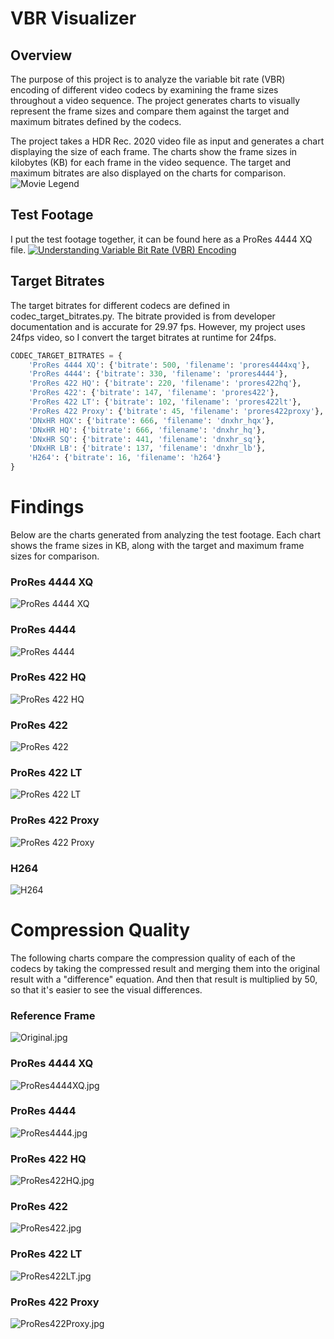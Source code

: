 # VBR Visualizer
## Overview
The purpose of this project is to analyze the variable bit rate (VBR) encoding of different video codecs by examining the frame sizes throughout a video sequence. The project generates charts to visually represent the frame sizes and compare them against the target and maximum bitrates defined by the codecs.



The project takes a HDR Rec. 2020 video file as input and generates a chart displaying the size of each frame. The charts show the frame sizes in kilobytes (KB) for each frame in the video sequence. The target and maximum bitrates are also displayed on the charts for comparison.
![Movie Legend](output/movie_legend.png)

## Test Footage
I put the test footage together, it can be found here as a ProRes 4444 XQ file. 
[![Understanding Variable Bit Rate (VBR) Encoding](https://img.youtube.com/vi/yXRbtNwe0bU/0.jpg)](https://www.youtube.com/watch?v=yXRbtNwe0bU)

## Target Bitrates
The target bitrates for different codecs are defined in codec_target_bitrates.py. The bitrate provided is from developer documentation and is accurate for 29.97 fps. However, my project uses 24fps video, so I convert the target bitrates at runtime for 24fps.
```python
CODEC_TARGET_BITRATES = {
    'ProRes 4444 XQ': {'bitrate': 500, 'filename': 'prores4444xq'},
    'ProRes 4444': {'bitrate': 330, 'filename': 'prores4444'},
    'ProRes 422 HQ': {'bitrate': 220, 'filename': 'prores422hq'},
    'ProRes 422': {'bitrate': 147, 'filename': 'prores422'},
    'ProRes 422 LT': {'bitrate': 102, 'filename': 'prores422lt'},
    'ProRes 422 Proxy': {'bitrate': 45, 'filename': 'prores422proxy'},
    'DNxHR HQX': {'bitrate': 666, 'filename': 'dnxhr_hqx'},
    'DNxHR HQ': {'bitrate': 666, 'filename': 'dnxhr_hq'},
    'DNxHR SQ': {'bitrate': 441, 'filename': 'dnxhr_sq'},
    'DNxHR LB': {'bitrate': 137, 'filename': 'dnxhr_lb'},
    'H264': {'bitrate': 16, 'filename': 'h264'}
}
```

# Findings
Below are the charts generated from analyzing the test footage. Each chart shows the frame sizes in KB, along with the target and maximum frame sizes for comparison.

### ProRes 4444 XQ
![ProRes 4444 XQ](output/ProRes_4444_XQ.png)

### ProRes 4444
![ProRes 4444](output/ProRes_4444.png)

### ProRes 422 HQ
![ProRes 422 HQ](output/ProRes_422_HQ.png)

### ProRes 422
![ProRes 422](output/ProRes_422.png)

### ProRes 422 LT
![ProRes 422 LT](output/ProRes_422_LT.png)

### ProRes 422 Proxy
![ProRes 422 Proxy](output/ProRes_422_Proxy.png)

### H264
![H264](output/H264.png)

# Compression Quality
The following charts compare the compression quality of each of the codecs by taking the compressed result and merging them into the original result with a "difference" equation. And then that result is multiplied by 50, so that it's easier to see the visual differences.

### Reference Frame
![Original.jpg](output%2Fcompression_differences%2FOriginal.jpg)

### ProRes 4444 XQ
![ProRes4444XQ.jpg](output%2Fcompression_differences%2FProRes4444XQ.jpg)

### ProRes 4444
![ProRes4444.jpg](output%2Fcompression_differences%2FProRes4444.jpg)

### ProRes 422 HQ
![ProRes422HQ.jpg](output%2Fcompression_differences%2FProRes422HQ.jpg)

### ProRes 422
![ProRes422.jpg](output%2Fcompression_differences%2FProRes422.jpg)

### ProRes 422 LT
![ProRes422LT.jpg](output%2Fcompression_differences%2FProRes422LT.jpg)

### ProRes 422 Proxy
![ProRes422Proxy.jpg](output%2Fcompression_differences%2FProRes422Proxy.jpg)
